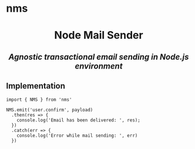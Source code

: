 # **nms**

<div align="center">

# **Node Mail Sender**

## *Agnostic transactional email sending in Node.js environment*

</div>

## **Implementation**

```javasrcipt
import { NMS } from 'nms'
  
NMS.emit('user.confirm', payload)
  .then(res => {
    console.log('Email has been delivered: ', res);
  })
  .catch(err => {
    console.log('Error while mail sending: ', err)
  })
```
